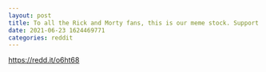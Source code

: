 ```yaml
--- 
layout: post 
title: To all the Rick and Morty fans, this is our meme stock. Support WEN for partnering with Rick and Morty. Wen to the moon! 
date: 2021-06-23 1624469771 
categories: reddit 
--- 
```

https://redd.it/o6ht68